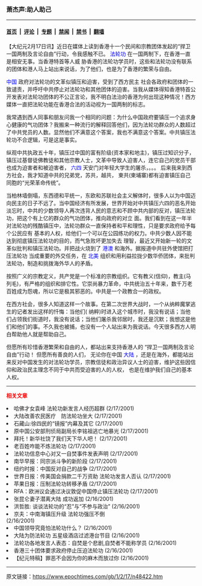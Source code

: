 ### 萧杰声:助人助己

---

#### [首页](../../../..?n48422) &nbsp;|&nbsp; [评论](../../../../../epoch-comment?n48422) &nbsp;|&nbsp; [专题](../../../../../epoch-special?n48422) &nbsp;|&nbsp; [禁闻](../../../../../epoch-news?n48422) &nbsp;|&nbsp; [禁书](../../../../../books?n48422) &nbsp;|&nbsp; [翻墙](https://github.com/gfw-breaker/nogfw/blob/master/README.md?n48422)


<div class="post_content" id="artbody" itemprop="articleBody">
 <!-- article content begin -->
 <p>
  【大纪元2月17日讯】近日在媒体上读到香港十一个民间和宗教团体发起的“捍卫一国两制及言论自由”行动，令我感触不已。
  <ok href="http://falundafa.org">
   <font color="blue">
    法轮功
   </font>
  </ok>
  在一国两制下，在香港一直是相安无事。当香港特首等人威 胁香港的法轮功学员时，这些和法轮功没有联系的团体和港人马上站出来说话，为了他们，也是为了香港的繁荣与自由。
 </p>
 <p>
  <ok href="http://www3.epochtimes.com/news/epochnews/main/2.html">
   <font color="blue">
    中国
   </font>
  </ok>
  政府对法轮功的文革似镇压和迫害，受到了西方民主 社会各政府和团体的一致谴责，并呼吁中共停止对法轮功和其他团体的迫害。当我从媒体得知香港特首公开发表对法轮功团体的不公正言论，我不明白法治的香港为何出现这种情况！西方媒体一直把法轮功能在香港合法的活动视为一国两制的标志。
 </p>
 <p>
  我常遇到西人同事和朋友问我一个相同的问题：为什么中国政府要镇压一个追求身心健康的气功团体？我搬来一种流行的解释回答他们，因为法轮功群众的人数超过了中共党员的人数。显然他们不满意这个答案，我也不满意这个答案。中共镇压法轮功不合逻辑，可是这是事实。
 </p>
 <p>
  纵观中共执政五十年，镇压过中国的富有阶级(资本家和地主)，镇压过知识分子，镇压过基督徒佛教徒和其他宗教人士，文革中导致人迫害人，连它自己的党员干部也成为迫害者和被迫害者，
  <ok href="https://www.epochtimes.com/news/epochnews/news/Focus.asp?Focus_ID=1102">
   <font color="blue">
    六四
   </font>
  </ok>
  天安门对年轻大学生的屠杀，。。。 后来我来到西方社会，我才知道中共的兄弟党，苏共，越共， 柬共(柬埔寨)都有迫害镇压自己同胞的“光荣革命传统”。
 </p>
 <p>
  当柏林墙倒塌，东西德和平统一，东欧和苏联社会主义解体时，很多人以为中国迈向民主的日子不远了。当中国经济有所发展，世界开始对中共镇压六四的恶名开始淡忘时，中共的少数领导人再次违背人民的意志和不顾中共内部的反对，镇压法轮功，把这个有上亿的群众的气功团体，推向政府的对立 面。我们看到在这一年半对法轮功的残酷镇压中，法轮功群众一直保持者和平和理性，只是要求政府给予每个公民应有 基本的人权，给他们一个可以在公园练功的权力。中共少数人因不能达到彻底镇压法轮功的目的，而气急败坏更加失去 理智，最近又开始新一轮的文革似批判和镇压法轮功。并把战火烧到了
  <ok href="http://www3.epochtimes.com/news/epochnews/main/4.html">
   <font color="blue">
    港澳
   </font>
  </ok>
  和海外。据报道中共驻外使馆把打压法轮功 当成重要的外交任务，在
  <ok href="http://www3.epochtimes.com/news/epochnews/main/1.html">
   <font color="blue">
    北美
   </font>
  </ok>
  组织和用利益拉拢少数华侨团体，来批判法轮功，制造和挑拨海外华人的矛盾。
 </p>
 <p>
  按照广义的宗教定义，共产党是一个标准的宗教组织。它有教义(信仰)，教主(马列毛)，有严格的组织和排它性。它崇尚暴力革命，中共统治五十年来，数千万老百姓成为怨魂，所以它是极其邪恶的。中共是一个政教合一的政权。
 </p>
 <p>
  在西方社会，很多人知道这样一个故事。在第二次世界大战时，一个从纳粹魔掌逃生的记者发出这样的忏悔：当他们( 纳粹)时进入这个城市时，我没有说话；当他们占领我们街道时，我没有说话；当他们屠杀我邻居时，我还是沉默；我想这是他们和他们的事。不久我也被捕，也没有一个人站出来为我说话。今天很多西方人明白帮助他人就是帮助自己。
 </p>
 <p>
  但愿所有珍惜香港繁荣和自由的人，都站出来支持香港人的 “捍卫一国两制及言论自由”行动！ 但愿所有善良的人们， 无论你在中国
  <ok href="http://www3.epochtimes.com/news/epochnews/main/2.html">
   <font color="blue">
    大陆
   </font>
  </ok>
  ，还是在海外，都能站出来反对中国发生的对法轮功学员，宗教信徒和政治异议人士的迫害，维护这些因信仰和政治民主理念不同于中共而受迫害的人的人权， 也是在维护我们自己的基本人权。
 </p>
 <hr/>
 <p>
  <b>
   <font color="red">
    相关文章
   </font>
  </b>
  <br/>
 </p>
 <li>
  <ok href="http://epochtimes.com/news/epochnews/newscontent.asp?ID=48410" target="_blank">
   哈佛才女袁峰 法轮功新发言人经历超群
  </ok>
  (2/17/2001)
  <li>
   <ok href="http://epochtimes.com/news/epochnews/newscontent.asp?ID=48408" target="_blank">
    大陆改善农民医疗　防法轮功坐大
   </ok>
   (2/17/2001)
   <li>
    <ok href="http://epochtimes.com/news/epochnews/newscontent.asp?ID=48375" target="_blank">
     石藏山:徐四民的“镜报”内幕及其它
    </ok>
    (2/17/2001)
    <li>
     <ok href="http://epochtimes.com/news/epochnews/newscontent.asp?ID=48350" target="_blank">
      原中国公安部刑侦局副局长李铭祖逃亡地暴光
     </ok>
     (2/17/2001)
     <li>
      <ok href="http://epochtimes.com/news/epochnews/newscontent.asp?ID=48309" target="_blank">
       拜托！新华社饶了我们天下华人吧！
      </ok>
      (2/17/2001)
      <li>
       <ok href="http://epochtimes.com/news/epochnews/newscontent.asp?ID=48292" target="_blank">
        老百姓咋能不炼法轮功
       </ok>
       (2/17/2001)
       <li>
        <ok href="http://epochtimes.com/news/epochnews/newscontent.asp?ID=48302" target="_blank">
         法轮功信息中心对又一自焚事件发表声明
        </ok>
        (2/17/2001)
        <li>
         <ok href="http://epochtimes.com/news/epochnews/newscontent.asp?ID=48284" target="_blank">
          南华早报：同宗派斗争的新阶段
         </ok>
         (2/17/2001)
         <li>
          <ok href="http://epochtimes.com/news/epochnews/newscontent.asp?ID=48281" target="_blank">
           纽约时报：中国反对自己的战争
          </ok>
          (2/17/2001)
          <li>
           <ok href="http://epochtimes.com/news/epochnews/newscontent.asp?ID=48288" target="_blank">
            世界日报：传美国会捐款二千万资助 法轮功发言人否认
           </ok>
           (2/17/2001)
           <li>
            <ok href="http://epochtimes.com/news/epochnews/newscontent.asp?ID=48270" target="_blank">
             苹果日报：压制法轮功转移矛盾
            </ok>
            (2/17/2001)
            <li>
             <ok href="http://epochtimes.com/news/epochnews/newscontent.asp?ID=48269" target="_blank">
              RFA：欧洲议会通过决议敦促中国停止镇压法轮功
             </ok>
             (2/17/2001)
             <li>
              <ok href="http://epochtimes.com/news/epochnews/newscontent.asp?ID=48264" target="_blank">
               张昆仑妻子潜离大陆 成功返加
              </ok>
              (2/16/2001)
              <li>
               <ok href="http://epochtimes.com/news/epochnews/newscontent.asp?ID=48263" target="_blank">
                洪哲胜: 谈谈法轮功的“忍”与“不参与政治”
               </ok>
               (2/16/2001)
               <li>
                <ok href="http://epochtimes.com/news/epochnews/newscontent.asp?ID=48182" target="_blank">
                 京夫：中南海镇压升级 法轮功强压不倒
                 <br/>
                </ok>
                (2/16/2001)
                <li>
                 <ok href="http://epochtimes.com/news/epochnews/newscontent.asp?ID=48214" target="_blank">
                  中国领导究竟怕法轮功什么？
                 </ok>
                 (2/16/2001)
                 <li>
                  <ok href="http://epochtimes.com/news/epochnews/newscontent.asp?ID=48194" target="_blank">
                   大陆为防法轮功 五星级酒店过滤港台节目
                  </ok>
                  (2/16/2001)
                  <li>
                   <ok href="http://epochtimes.com/news/epochnews/newscontent.asp?ID=48179" target="_blank">
                    法轮功各地发言人表态：自焚是个悲剧,自焚者不能称学员
                   </ok>
                   (2/16/2001)
                   <li>
                    <ok href="http://epochtimes.com/news/epochnews/newscontent.asp?ID=48143" target="_blank">
                     香港三十团体要求政府停止压迫法轮功
                    </ok>
                    (2/16/2001)
                    <li>
                     <ok href="http://epochtimes.com/news/epochnews/newscontent.asp?ID=48116" target="_blank">
                      【纪元特稿】罪恶不会因为你的麻木而放过你
                     </ok>
                     (2/16/2001)
                     <br/>
                     <!-- article content end -->
                     <div id="below_article_ad">
                     </div>
                    </li>
                   </li>
                  </li>
                 </li>
                </li>
               </li>
              </li>
             </li>
            </li>
           </li>
          </li>
         </li>
        </li>
       </li>
      </li>
     </li>
    </li>
   </li>
  </li>
 </li>
</div>


---

原文链接：https://www.epochtimes.com/gb/1/2/17/n48422.htm